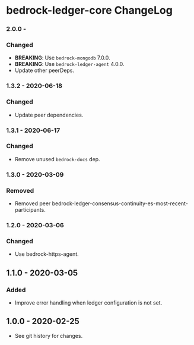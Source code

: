 # bedrock-ledger-core ChangeLog

### 2.0.0 -

### Changed
- **BREAKING**: Use `bedrock-mongodb` 7.0.0.
- **BREAKING**: Use `bedrock-ledger-agent` 4.0.0.
- Update other peerDeps.

### 1.3.2 - 2020-06-18

### Changed
- Update peer dependencies.

### 1.3.1 - 2020-06-17

### Changed
- Remove unused `bedrock-docs` dep.

### 1.3.0 - 2020-03-09

### Removed
- Removed peer bedrock-ledger-consensus-continuity-es-most-recent-participants.

### 1.2.0 - 2020-03-06

### Changed
- Use bedrock-https-agent.

## 1.1.0 - 2020-03-05

### Added
- Improve error handling when ledger configuration is not set.

## 1.0.0 - 2020-02-25

- See git history for changes.
